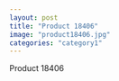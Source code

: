 ```yaml
---
layout: post
title: "Product 18406"
image: "product18406.jpg"
categories: "category1"
---
```

Product 18406
